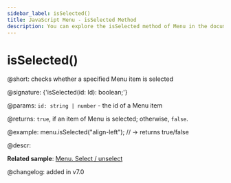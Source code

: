 ```yaml
---
sidebar_label: isSelected()
title: JavaScript Menu - isSelected Method 
description: You can explore the isSelected method of Menu in the documentation of the DHTMLX JavaScript UI library. Browse developer guides and API reference, try out code examples and live demos, and download a free 30-day evaluation version of DHTMLX Suite 7.
---
```


# isSelected()

@short: checks whether a specified Menu item is selected

@signature: {'isSelected(id: Id): boolean;'}

@params:
`id: string | number` - the id of a Menu item

@returns:
`true`, if an item of Menu is selected; otherwise, `false`.

@example:
menu.isSelected("align-left"); // -> returns true/false

@descr:

**Related sample**: [Menu. Select / unselect](https://snippet.dhtmlx.com/9qqah8ex)

@changelog:
added in v7.0

[comment]: # (@related: menu/work_with_menu.md#checkingifamenuitemisselected)

[comment]: # (@relatedapi: menu/api/menu_select_method.md menu/api/menu_unselect_method.md menu/api/menu_getselected_method.md)
